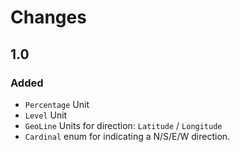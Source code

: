 Changes
=======

1.0
---

### Added

 - `Percentage` Unit
 - `Level` Unit
 - `GeoLine` Units for direction: `Latitude` / `Longitude`
 - `Cardinal` enum for indicating a N/S/E/W direction.
